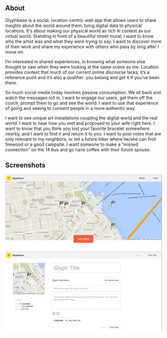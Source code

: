 ## About

Glyphbase is a social, location-centric web app that allows users to share insights about the world around them, tying digital data to physical locations. It's about making our physical world as rich in context as our virtual world. Standing in front of a beautiful street mural, I want to know who the artist was and what they were trying to say. I want to discover more of their work and share my experience with others who pass by long after I move on.

I’m interested in shared experiences, in knowing what someone else thought or saw when they were looking at the same scene as me.  Location provides context that much of our current online discourse lacks; it’s a reference point and it’s also a qualifier: you belong and get it if you’ve been there.

So much social media today involves passive consumption.  We sit back and watch the messages roll in.  I want to engage our users, get them off the couch, prompt them to go and see the world.  I want to use that experience of going and seeing to connect people in a more authentic way.

I want to see unique art installations coupling the digital world and the real world.  I want to hear how you met and proposed to your wife right here.  I want to know that you think you lost your favorite bracelet somewhere nearby, and I want to find it and return it to you.  I want to post notes that are only relevant to my neighbors, or tell a future hiker where he/she can find firewood or a good campsite.  I want someone to make a “missed connection” on the 14 bus and go have coffee with their future spouse.

## Screenshots

![Landing Page](./index.png)
![Creating a Glyph](./create.png)
